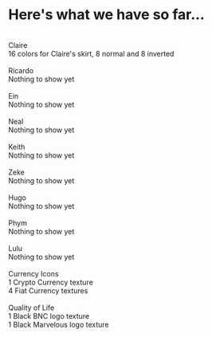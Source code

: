 # Here's what we have so far...
<br>
Claire<br>
  16 colors for Claire's skirt, 8 normal and 8 inverted<br>
<br>
Ricardo<br>
  Nothing to show yet<br>
<br>
Ein<br>
  Nothing to show yet<br>
<br>
Neal<br>
  Nothing to show yet<br>
<br>
Keith<br>
  Nothing to show yet<br>
<br>
Zeke<br>
  Nothing to show yet<br>
<br>
Hugo<br>
  Nothing to show yet<br>
<br>
Phym<br>
  Nothing to show yet<br>
<br>
Lulu<br>
  Nothing to show yet<br>
<br>
Currency Icons<br>
  1 Crypto Currency texture<br>
  4 Fiat Currency textures<br>
  <br>
Quality of Life<br>
  1 Black BNC logo texture<br>
  1 Black Marvelous logo texture<br>
